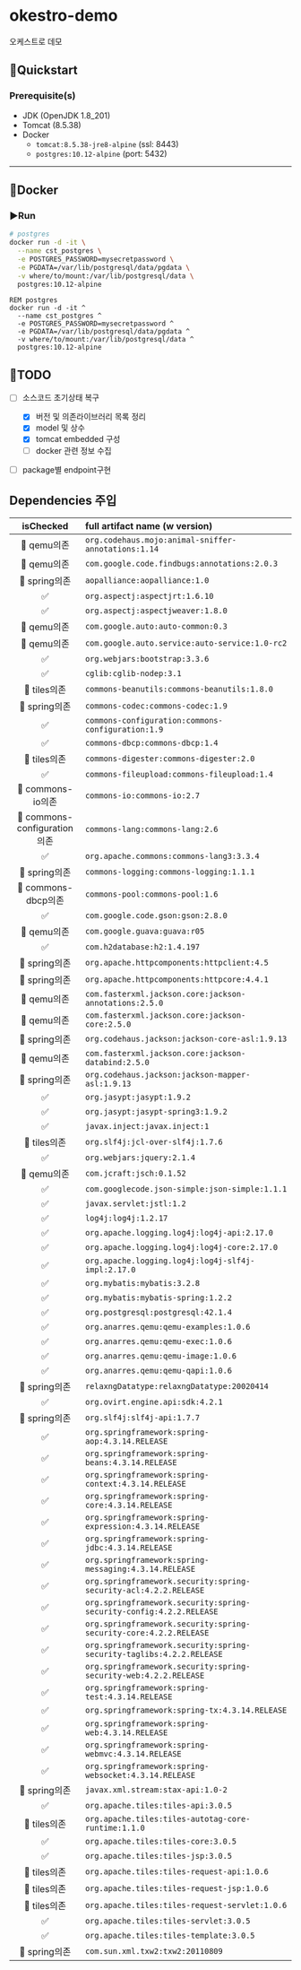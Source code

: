 # okestro-demo

오케스트로 데모

## 🚀Quickstart

### Prerequisite(s)

- JDK (OpenJDK 1.8_201)
- Tomcat (8.5.38)
- Docker
  - `tomcat:8.5.38-jre8-alpine` (ssl: 8443) 
  - `postgres:10.12-alpine` (port: 5432)
  
---

## 🐳Docker 

### ▶️Run 

```sh
# postgres
docker run -d -it \
  --name cst_postgres \
  -e POSTGRES_PASSWORD=mysecretpassword \
  -e PGDATA=/var/lib/postgresql/data/pgdata \
  -v where/to/mount:/var/lib/postgresql/data \
  postgres:10.12-alpine
```

```batch
REM postgres
docker run -d -it ^
  --name cst_postgres ^
  -e POSTGRES_PASSWORD=mysecretpassword ^
  -e PGDATA=/var/lib/postgresql/data/pgdata ^
  -v where/to/mount:/var/lib/postgresql/data ^
  postgres:10.12-alpine
```

## 🎯TODO

- [ ] 소스코드 초기상태 복구
  - [x] 버전 및 의존라이브러리 목록 정리
  - [x] model 및 상수
  - [x] tomcat embedded 구성
  - [ ] docker 관련 정보 수집
- [ ] package별 endpoint구현



## Dependencies 주입

| isChecked | full artifact name (w version) |
| :---: | :--- |
| 🔆 qemu의존 | `org.codehaus.mojo:animal-sniffer-annotations:1.14` |
| 🔆 qemu의존 | `com.google.code.findbugs:annotations:2.0.3` |
| 🔆 spring의존 | `aopalliance:aopalliance:1.0` |
| ✅ | `org.aspectj:aspectjrt:1.6.10` |
| ✅ | `org.aspectj:aspectjweaver:1.8.0` |
| 🔆 qemu의존 | `com.google.auto:auto-common:0.3` |
| 🔆 qemu의존 | `com.google.auto.service:auto-service:1.0-rc2` |
| ✅ | `org.webjars:bootstrap:3.3.6` |
| ✅ | `cglib:cglib-nodep:3.1` |
| 🔆 tiles의존 | `commons-beanutils:commons-beanutils:1.8.0` |
| 🔆 spring의존 | `commons-codec:commons-codec:1.9` |
| ✅ | `commons-configuration:commons-configuration:1.9` |
| ✅ | `commons-dbcp:commons-dbcp:1.4` |
| 🔆 tiles의존 | `commons-digester:commons-digester:2.0` |
| ✅ | `commons-fileupload:commons-fileupload:1.4` |
| 🔆 commons-io의존 | `commons-io:commons-io:2.7` |
| 🔆 commons-configuration의존 | `commons-lang:commons-lang:2.6` |
| ✅ | `org.apache.commons:commons-lang3:3.3.4` |
| 🔆 spring의존 | `commons-logging:commons-logging:1.1.1` |
| 🔆 commons-dbcp의존 | `commons-pool:commons-pool:1.6` |
| ✅ | `com.google.code.gson:gson:2.8.0` |
| 🔆 qemu의존 | `com.google.guava:guava:r05` |
| ✅ | `com.h2database:h2:1.4.197` |
| 🔆 spring의존 | `org.apache.httpcomponents:httpclient:4.5` |
| 🔆 spring의존 | `org.apache.httpcomponents:httpcore:4.4.1` | 
| 🔆 qemu의존 | `com.fasterxml.jackson.core:jackson-annotations:2.5.0` |
| 🔆 qemu의존 | `com.fasterxml.jackson.core:jackson-core:2.5.0` |
| 🔆 spring의존 | `org.codehaus.jackson:jackson-core-asl:1.9.13` |
| 🔆 qemu의존 | `com.fasterxml.jackson.core:jackson-databind:2.5.0` |
| 🔆 spring의존 | `org.codehaus.jackson:jackson-mapper-asl:1.9.13` |
| ✅ | `org.jasypt:jasypt:1.9.2` | 
| ✅ | `org.jasypt:jasypt-spring3:1.9.2` |
| ✅ | `javax.inject:javax.inject:1` |
| 🔆 tiles의존 | `org.slf4j:jcl-over-slf4j:1.7.6` |
| ✅ | `org.webjars:jquery:2.1.4` |
| 🔆 qemu의존 | `com.jcraft:jsch:0.1.52` |
| ✅ | `com.googlecode.json-simple:json-simple:1.1.1` |
| ✅ | `javax.servlet:jstl:1.2` |
| ✅ | `log4j:log4j:1.2.17` |
| ✅ | `org.apache.logging.log4j:log4j-api:2.17.0` |
| ✅ | `org.apache.logging.log4j:log4j-core:2.17.0` |
| ✅ | `org.apache.logging.log4j:log4j-slf4j-impl:2.17.0` |
| ✅ | `org.mybatis:mybatis:3.2.8` |
| ✅ | `org.mybatis:mybatis-spring:1.2.2` |
| ✅ | `org.postgresql:postgresql:42.1.4` |
| ✅ | `org.anarres.qemu:qemu-examples:1.0.6` |
| ✅ | `org.anarres.qemu:qemu-exec:1.0.6` |
| ✅ | `org.anarres.qemu:qemu-image:1.0.6` |
| ✅ | `org.anarres.qemu:qemu-qapi:1.0.6` |
| 🔆 spring의존 | `relaxngDatatype:relaxngDatatype:20020414` |
| ✅ | `org.ovirt.engine.api:sdk:4.2.1` |
| 🔆 spring의존 | `org.slf4j:slf4j-api:1.7.7` |
| ✅ | `org.springframework:spring-aop:4.3.14.RELEASE` |
| ✅ | `org.springframework:spring-beans:4.3.14.RELEASE` |
| ✅ | `org.springframework:spring-context:4.3.14.RELEASE` |
| ✅ | `org.springframework:spring-core:4.3.14.RELEASE` |
| ✅ | `org.springframework:spring-expression:4.3.14.RELEASE` |
| ✅ | `org.springframework:spring-jdbc:4.3.14.RELEASE` |
| ✅ | `org.springframework:spring-messaging:4.3.14.RELEASE` |
| ✅ | `org.springframework.security:spring-security-acl:4.2.2.RELEASE` |
| ✅ | `org.springframework.security:spring-security-config:4.2.2.RELEASE` |
| ✅ | `org.springframework.security:spring-security-core:4.2.2.RELEASE` |
| ✅ | `org.springframework.security:spring-security-taglibs:4.2.2.RELEASE` |
| ✅ | `org.springframework.security:spring-security-web:4.2.2.RELEASE` |
| ✅ | `org.springframework:spring-test:4.3.14.RELEASE` |
| ✅ | `org.springframework:spring-tx:4.3.14.RELEASE` |
| ✅ | `org.springframework:spring-web:4.3.14.RELEASE` |
| ✅ | `org.springframework:spring-webmvc:4.3.14.RELEASE` |
| ✅ | `org.springframework:spring-websocket:4.3.14.RELEASE` |
| 🔆 spring의존 | `javax.xml.stream:stax-api:1.0-2` |
| ✅ | `org.apache.tiles:tiles-api:3.0.5` |
| 🔆 tiles의존 | `org.apache.tiles:tiles-autotag-core-runtime:1.1.0` |
| ✅ | `org.apache.tiles:tiles-core:3.0.5` |
| ✅ | `org.apache.tiles:tiles-jsp:3.0.5` |
| 🔆 tiles의존 | `org.apache.tiles:tiles-request-api:1.0.6` |
| 🔆 tiles의존 | `org.apache.tiles:tiles-request-jsp:1.0.6` |
| 🔆 tiles의존 | `org.apache.tiles:tiles-request-servlet:1.0.6` |
| ✅ | `org.apache.tiles:tiles-servlet:3.0.5` |
| ✅ | `org.apache.tiles:tiles-template:3.0.5` |
| 🔆 spring의존 | `com.sun.xml.txw2:txw2:20110809` |